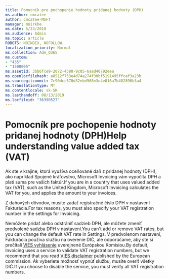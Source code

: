 ```yaml
---
title: Pomocník pre pochopenie hodnoty pridanej hodnoty (DPH)
ms.author: cmcatee
author: cmcatee-MSFT
manager: mnirkhe
ms.date: 5/23/2018
ms.audience: Admin
ms.topic: article
ROBOTS: NOINDEX, NOFOLLOW
localization_priority: Normal
ms.collection: Adm_O365
ms.custom:
- "435"
- "1500005"
ms.assetid: 3bb6fce9-2072-4380-9c05-6aad40792eea
ms.openlocfilehash: a8512f753e4d74a274f30bf5191495ffcaf3a23b
ms.sourcegitcommit: 7c90dcc570d32ebd968e3e4e816a7b482890b3a4
ms.translationtype: MT
ms.contentlocale: sk-SK
ms.lasthandoff: 08/13/2019
ms.locfileid: "36390527"
---
```

# <a name="help-understanding-value-added-tax-vat"></a><span data-ttu-id="5a106-102">Pomocník pre pochopenie hodnoty pridanej hodnoty (DPH)</span><span class="sxs-lookup"><span data-stu-id="5a106-102">Help understanding value added tax (VAT)</span></span>

<span data-ttu-id="5a106-103">Ak ste v krajine, ktorá využíva oceňované daň z pridanej hodnoty (DPH), ako napríklad Spojené kráľovstvo, Microsoft Invoicing vám vypočíta DPH a platí suma pre vašich faktúr.</span><span class="sxs-lookup"><span data-stu-id="5a106-103">If you are in a country that uses valued added tax (VAT), such as the United Kingdom, Microsoft Invoicing calculates the VAT for you, and applies the amount to your invoices.</span></span>
  
<span data-ttu-id="5a106-104">Z daňových dôvodov, musíte zadať registračné číslo DPH v nastavení Fakturácia.</span><span class="sxs-lookup"><span data-stu-id="5a106-104">For tax reasons, you must also specify your VAT registration number in the settings for Invoicing.</span></span>
  
<span data-ttu-id="5a106-105">Nemôžete pridať alebo odstrániť sadzieb DPH, ale môžete zmeniť predvolené sadzba DPH v nastavení.</span><span class="sxs-lookup"><span data-stu-id="5a106-105">You can't add or remove VAT rates, but you can change the default VAT rate in Settings.</span></span> <span data-ttu-id="5a106-106">V predvolenom nastavení, Fakturácia používa službu na overenie DIČ, ale odporúčame, aby ste si prečítali [VIES vyhlásenie](https://go.microsoft.com/fwlink/?LinkID=841741) uverejnené Európskou Komisiou.</span><span class="sxs-lookup"><span data-stu-id="5a106-106">By default, Invoicing uses a service to validate VAT registration numbers, but we recommend that you read [VIES disclaimer](https://go.microsoft.com/fwlink/?LinkID=841741) published by the European commission.</span></span> <span data-ttu-id="5a106-107">Ak vyberiete možnosť vypnúť službu, musíte overiť všetky DIČ.</span><span class="sxs-lookup"><span data-stu-id="5a106-107">If you choose to disable the service, you must verify all VAT registration numbers.</span></span>
